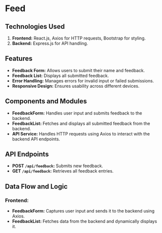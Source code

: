 # Feed

## Technologies Used

1. **Frontend:** React.js, Axios for HTTP requests, Bootstrap for styling.
2. **Backend:** Express.js for API handling.

## Features

- **Feedback Form:** Allows users to submit their name and feedback.
- **Feedback List:** Displays all submitted feedback.
- **Error Handling:** Manages errors for invalid input or failed submissions.
- **Responsive Design:** Ensures usability across different devices.

## Components and Modules

- **FeedbackForm:** Handles user input and submits feedback to the backend.
- **FeedbackList:** Fetches and displays all submitted feedback from the backend.
- **API Service:** Handles HTTP requests using Axios to interact with the backend API endpoints.

## API Endpoints

- **POST `/api/feedback`:** Submits new feedback.
- **GET `/api/feedback`:** Retrieves all feedback entries.

## Data Flow and Logic

### Frontend:

- **FeedbackForm:** Captures user input and sends it to the backend using Axios.
- **FeedbackList:** Fetches data from the backend and dynamically displays it.
